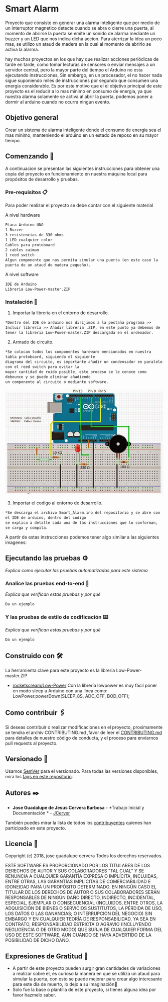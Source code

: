 # Smart Alarm

Proyecto que consiste en generar una alarma inteligente que por medio de un interruptor magnetico detecte cuando se abra o cierre una puerta, al momento de abrirse la puerta se emite un sonido de alarma mediante un buzzer y un LED que nos indica dicha accion. 
Para aterrizar la idea un poco mas, se utilizo un ataud de madera en la cual al momento de abrirlo se activa la alarma. 

hay muchos proyectos en los que hay que realizar acciones periódicas de tarde en tarde, como tomar lecturas de sensores o enviar mensajes a un servidor central, pero la mayor parte del tiempo el Arduino no esta ejecutando instrucciones, Sin embargo, en un procesador, el no hacer nada sigue suponiendo miles de instrucciones por segundo que consumen una energía considerable. Es por este motivo que el el objetivo principal de este proyecto es el reducir a lo mas minimo en consumo de energia, ya que nuestra alarma solamente se activa al abrir la puerta, podemos poner a dormir al arduino cuando no ocurra ningun evento.

## Objetivo general

 Crear un sistema de alarma inteligente donde el consumo de energia sea el mas minimo, manteniendo el arduino en un estado de reposo en su mayor tiempo.

## Comenzando 🚀

A continuacion se presentan las siguientes instrucciones para obtener una copia del proyecto en funcionamiento en nuestra máquina local para propósitos de desarrollo y pruebas.


### Pre-requisitos 📋

Para poder realizar el proyecto se debe contar con el siguiente material

A nivel hardware
```
PLaca Arduino UNO
1 Buzzer
3 resistencias de 330 ohms
1 LED cualquier color
Cables para protoboard 
2 cables caiman
1 reed switch
Algun componente que nos permita simular una puerta (en este caso la puerta de un ataud de madera pequeño).
```
A nivel software
```
IDE de Arduino
Libreria Low-Power-master.ZIP
```

### Instalación 🔧

1. Importar la libreria en el entorno de desarrollo. 

```
*Dentro del IDE de arduino nos dirijimos a la pestaña programa >> Incluir libreria >> Añadir libreria .ZIP, en este punto ya debemos de tener la libreria Low-Power-master.ZIP descargada en el ordenador. 

```


2. Armado de circuito. 

```
*Se colocan todos los componentes hardware mencionados en nuestra tabla protoboard, siguiendo el siguiente
diagrama del circuito, es importante añadir un condensador en paralelo con el reed switch para evitar la 
mayor cantidad de ruido posible, este proceso se le conoce como debounce y se ṕuede eliminar añadiendo
un componente al circuito o mediante software.

```
![diagrama](https://github.com/JCerver/Smart-Alarm/blob/master/diagrama.jpg)

3. Importar el codigo al entorno de desarrollo. 

```
*Se descarga el archivo Smart_Alarm.ino del repositorio y se abre con el IDE de arduino, dentro del codigo
se explica a detalle cada una de las instrucciones que lo conforman, se carga y compila.

```

A partir de estas instrucciones podemos tener algo similar a las siguientes imagenes:

## Ejecutando las pruebas ⚙️

_Explica como ejecutar las pruebas automatizadas para este sistema_

### Analice las pruebas end-to-end 🔩

_Explica que verifican estas pruebas y por qué_

```
Da un ejemplo
```

### Y las pruebas de estilo de codificación ⌨️

_Explica que verifican estas pruebas y por qué_

```
Da un ejemplo
```



## Construido con 🛠️

La herramienta clave para este proyecto es la libreria Low-Power-master.ZIP 

* [rocketscream/Low-Power](https://github.com/rocketscream/Low-Power) Con la librería lowpower es muy fácil poner en modo sleep a Arduino con una línea como: LowPower.powerDown(SLEEP_8S, ADC_OFF, BOD_OFF);


## Como contribuir 🖇️

Si deseas contribuir o realizar modificaciones en el proyecto, proximamente se tendra el archiv CONTRIBUTING.md
,favor de leer el [CONTRIBUTING.md](https://gist.github.com/villanuevand/xxxxxx) para detalles de nuestro código de conducta, y el proceso para enviarnos pull requests al proyecto.

## Versionado 📌

Usamos [SemVer](http://semver.org/) para el versionado. Para todas las versiones disponibles, mira los [tags en este repositorio](https://github.com/tu/proyecto/tags).

## Autores ✒️


* **Jose Guadalupe de Jesus Cervera Barbosa** - *Trabajo Inicial y Documentación * - [JCerver](https://github.com/JCerver)


También puedes mirar la lista de todos los [contribuyentes](https://github.com/JCerver/Smart-Alarm/graphs/contributors) quíenes han participado en este proyecto. 

## Licencia 📄

Copyright (c) 2018, jose guadalupe cervera
Todos los derechos reservados.


ESTE SOFTWARE ES PROPORCIONADO POR LOS TITULARES DE LOS DERECHOS DE AUTOR Y SUS COLABORADORES "TAL CUAL" Y SE RENUNCIA A CUALQUIER GARANTÍA EXPRESA O IMPLÍCITA, INCLUIDAS, ENTRE OTRAS, LAS GARANTÍAS IMPLÍCITAS DE COMERCIABILIDAD E IDONEIDAD PARA UN PROPÓSITO DETERMINADO. EN NINGÚN CASO EL TITULAR DE LOS DERECHOS DE AUTOR O SUS COLABORADORES SERÁN RESPONSABLES DE NINGÚN DAÑO DIRECTO, INDIRECTO, INCIDENTAL, ESPECIAL, EJEMPLAR O CONSECUENCIAL (INCLUIDOS, ENTRE OTROS, LA ADQUISICIÓN DE BIENES O SERVICIOS SUSTITUTOS, LA PÉRDIDA DE USO, LOS DATOS O LAS GANANCIAS; O INTERRUPCIÓN DEL NEGOCIO) SIN EMBARGO Y EN CUALQUIER TEORÍA DE RESPONSABILIDAD, YA SEA EN CONTRATO, RESPONSABILIDAD ESTRICTA O AGRAVIO (INCLUYENDO NEGLIGENCIA O DE OTRO MODO) QUE SURJA DE CUALQUIER FORMA DEL USO DE ESTE SOFTWARE, AUN CUANDO SE HAYA ADVERTIDO DE LA POSIBILIDAD DE DICHO DAÑO.

## Expresiones de Gratitud 🎁

* A partir de este proyecto pueden surgir gran cantidades de variaciones a realizar sobre el, es curioso la manera
en que se utiliza un ataud para simular la puerta, con esto se puede mejorar para crear algo interesante para este dia 
de muerto, lo dejo a su imaginación📢
* Solo fue la base o plantilla de este proyecto, si tienes alguna idea por favor hazmelo saber.
